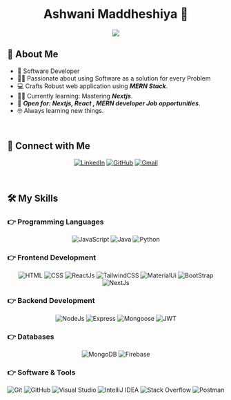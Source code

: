 # <div align="center"> Ashwani Maddheshiya 👋  </div>
<div align="center">
<img src="https://readme-typing-svg.herokuapp.com/?lines=Software+Developer;Tech+Enthusisast;Frontend+Developer">
</div>


## <div> 👦 About Me </div>
- 🏫 Software Developer
- 🧑‍💻 Passionate about using Software as a solution for every Problem
- 💻 Crafts Robust web application using **_MERN Stack_**.
- 🧑‍🎓 Currently learning: Mastering **_Nextjs_**.
- 🤔 **_Open for: Nextjs, React , MERN developer Job opportunities_**.
- 🤓 Always learning new things.
<br/>

## <div> 🤝 Connect with Me</div>
<div align="center">
  <p>
    <a href="https://linkedin.com/ashwaniMaddheshiya"><img src="https://img.shields.io/badge/LinkedIn-blue" alt="LinkedIn"></a>
    <a href="https://github.com/ashwaniMaddheshiya"><img src="https://img.shields.io/badge/GitHub-black" alt="GitHub"></a>
    <a href="mailto:ashwani.7170@gmail.com"><img src="https://img.shields.io/badge/Gmail-red" alt="Gmail"></a>
  </p>
</div>
<br/>

## <div> 🛠️ My Skills </div>
### 👉 Programming Languages
<div align="center">
  <p>
    <img src="https://img.shields.io/badge/JavaScript-yellow" alt="JavaScript">
    <img src="https://img.shields.io/badge/Java-orange" alt="Java">
    <img src="https://img.shields.io/badge/Python-green" alt="Python">
  </p>
</div>

### 👉 Frontend Development
<div align="center">
  <p>
    <img src="https://img.shields.io/badge/HTML-red" alt="HTML">
    <img src="https://img.shields.io/badge/CSS-blue" alt="CSS">
    <img src="https://img.shields.io/badge/ReactJs-lightblue" alt="ReactJs">
    <img src="https://img.shields.io/badge/TailwindCSS-blueviolet" alt="TailwindCSS">
    <img src="https://img.shields.io/badge/MaterialUi-teal" alt="MaterialUi">
    <img src="https://img.shields.io/badge/BootStrap-purple" alt="BootStrap">
    <img src="https://img.shields.io/badge/NextJs-black" alt="NextJs">
  </p>
</div>

### 👉 Backend Development
<div align="center">
  <p>
    <img src="https://img.shields.io/badge/NodeJs-brightgreen" alt="NodeJs">
    <img src="https://img.shields.io/badge/Express-orange" alt="Express">
    <img src="https://img.shields.io/badge/Mongoose-blue" alt="Mongoose">
    <img src="https://img.shields.io/badge/JWT-yellow" alt="JWT">
  </p>
</div>

### 👉 Databases
<div align="center">
  <p>
    <img src="https://img.shields.io/badge/MongoDB-brightgreen" alt="MongoDB">
    <img src="https://img.shields.io/badge/Firebase-yellow" alt="Firebase">
  </p>
</div>

### 👉 Software & Tools
<div align="center">
  <p>
    <img src="https://img.shields.io/badge/Git-lightgrey" alt="Git">
    <img src="https://img.shields.io/badge/GitHub-black" alt="GitHub">
    <img src="https://img.shields.io/badge/Visual%20Studio-blue" alt="Visual Studio">
    <img src="https://img.shields.io/badge/IntelliJ%20IDEA-orange" alt="IntelliJ IDEA">
    <img src="https://img.shields.io/badge/Stack%20Overflow-orange" alt="Stack Overflow">
    <img src="https://img.shields.io/badge/Postman-orange" alt="Postman">
  </p>
</div>


